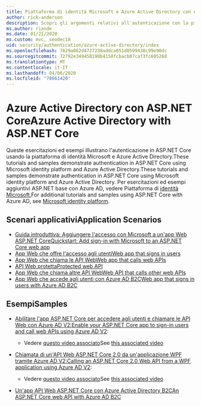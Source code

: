```yaml
---
title: Piattaforma di identità Microsoft e Azure Active Directory con ASP.NET Core
author: rick-anderson
description: Scopri gli argomenti relativi all'autenticazione con la piattaforma di identità Microsoft Azure Active Directory per le app Web e le API in ASP.NET Core.
ms.author: riande
ms.date: 01/21/2020
ms.custom: mvc, seodec18
uid: security/authentication/azure-active-directory/index
ms.openlocfilehash: 7829a062d4727238addca051d0599438c99e90dc
ms.sourcegitcommit: 72792e349458190b4158fcbacb87caf3fc605268
ms.translationtype: MT
ms.contentlocale: it-IT
ms.lasthandoff: 04/06/2020
ms.locfileid: "78661420"
---
```

# <a name="azure-active-directory-with-aspnet-core"></a><span data-ttu-id="8d1ac-103">Azure Active Directory con ASP.NET Core</span><span class="sxs-lookup"><span data-stu-id="8d1ac-103">Azure Active Directory with ASP.NET Core</span></span>

<span data-ttu-id="8d1ac-104">Queste esercitazioni ed esempi illustrano l'autenticazione in ASP.NET Core usando la piattaforma di identità Microsoft e Azure Active Directory.These tutorials and samples demonstrate authentication in ASP.NET Core using Microsoft identity platform and Azure Active Directory.</span><span class="sxs-lookup"><span data-stu-id="8d1ac-104">These tutorials and samples demonstrate authentication in ASP.NET Core using Microsoft identity platform and Azure Active Directory.</span></span> <span data-ttu-id="8d1ac-105">Per esercitazioni ed esempi aggiuntivi ASP.NET base con Azure AD, vedere Piattaforma di [identità Microsoft.](/azure/active-directory/develop/)</span><span class="sxs-lookup"><span data-stu-id="8d1ac-105">For additional tutorials and samples using ASP.NET Core with Azure AD, see [Microsoft identity platform](/azure/active-directory/develop/).</span></span>

## <a name="application-scenarios"></a><span data-ttu-id="8d1ac-106">Scenari applicativi</span><span class="sxs-lookup"><span data-stu-id="8d1ac-106">Application Scenarios</span></span>

* [<span data-ttu-id="8d1ac-107">Guida introduttiva: Aggiungere l'accesso con Microsoft a un'app Web ASP.NET Core</span><span class="sxs-lookup"><span data-stu-id="8d1ac-107">Quickstart: Add sign-in with Microsoft to an ASP.NET Core web app</span></span>](/azure/active-directory/develop/quickstart-v2-aspnet-core-webapp)
* [<span data-ttu-id="8d1ac-108">App Web che offre l'accesso agli utenti</span><span class="sxs-lookup"><span data-stu-id="8d1ac-108">Web app that signs in users</span></span>](/azure/active-directory/develop/scenario-web-app-sign-user-overview?tabs=aspnetcore)
* [<span data-ttu-id="8d1ac-109">App Web che chiama le API Web</span><span class="sxs-lookup"><span data-stu-id="8d1ac-109">Web app that calls web APIs</span></span>](/azure/active-directory/develop/scenario-web-app-call-api-overview)
* [<span data-ttu-id="8d1ac-110">API Web protetta</span><span class="sxs-lookup"><span data-stu-id="8d1ac-110">Protected web API</span></span>](/azure/active-directory/develop/scenario-protected-web-api-overview)
* [<span data-ttu-id="8d1ac-111">App Web che chiama altre API Web</span><span class="sxs-lookup"><span data-stu-id="8d1ac-111">Web API that calls other web APIs</span></span>](/azure/active-directory/develop/scenario-web-api-call-api-overview)
* [<span data-ttu-id="8d1ac-112">App Web che accede agli utenti con Azure AD B2C</span><span class="sxs-lookup"><span data-stu-id="8d1ac-112">Web app that signs in users with Azure AD B2C</span></span>](xref:security/authentication/azure-ad-b2c)

## <a name="samples"></a><span data-ttu-id="8d1ac-113">Esempi</span><span class="sxs-lookup"><span data-stu-id="8d1ac-113">Samples</span></span>

* <span data-ttu-id="8d1ac-114">[Abilitare l'app ASP.NET Core per accedere agli utenti e chiamare le API Web con Azure AD V2:](/samples/azure-samples/active-directory-aspnetcore-webapp-openidconnect-v2/enable-webapp-signin/)</span><span class="sxs-lookup"><span data-stu-id="8d1ac-114">[Enable your ASP.NET Core app to sign-in users and call web APIs using Azure AD V2](/samples/azure-samples/active-directory-aspnetcore-webapp-openidconnect-v2/enable-webapp-signin/):</span></span> 
  * <span data-ttu-id="8d1ac-115">Vedere [questo video associato](https://channel9.msdn.com/Events/Build/2018/THR5001)</span><span class="sxs-lookup"><span data-stu-id="8d1ac-115">See [this associated video](https://channel9.msdn.com/Events/Build/2018/THR5001)</span></span>

* <span data-ttu-id="8d1ac-116">[Chiamata di un'API Web ASP.NET Core 2.0 da un'applicazione WPF tramite Azure AD V2:](/samples/azure-samples/active-directory-dotnet-native-aspnetcore-v2/calling-an-aspnet-core-web-api-from-a-wpf-application-using-azure-ad-v2/)</span><span class="sxs-lookup"><span data-stu-id="8d1ac-116">[Calling an ASP.NET Core 2.0 Web API from a WPF application using Azure AD V2](/samples/azure-samples/active-directory-dotnet-native-aspnetcore-v2/calling-an-aspnet-core-web-api-from-a-wpf-application-using-azure-ad-v2/):</span></span> 
  * <span data-ttu-id="8d1ac-117">Vedere [questo video associato](https://channel9.msdn.com/Events/Build/2018/THR5000)</span><span class="sxs-lookup"><span data-stu-id="8d1ac-117">See [this associated video](https://channel9.msdn.com/Events/Build/2018/THR5000)</span></span>

* [<span data-ttu-id="8d1ac-118">Un'app API Web ASP.NET Core con Azure Active Directory B2C</span><span class="sxs-lookup"><span data-stu-id="8d1ac-118">An ASP.NET Core web API with Azure AD B2C</span></span>](https://azure.microsoft.com/resources/samples/active-directory-b2c-dotnetcore-webapi/)

